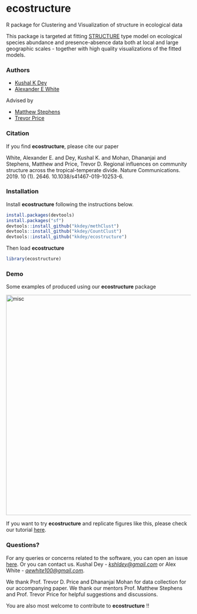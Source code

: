 # ecostructure
R package for Clustering and Visualization of structure in ecological data

This package is targeted at fitting [STRUCTURE](http://www.genetics.org/content/155/2/945)
type model on ecological species abundance and presence-absence data both at local
and large geographic scales - together with high quality visualizations of the fitted
models.

### Authors 

- [Kushal K Dey](https://kkdey.github.io) 
- [Alexander E White](http://www.alexwhitebiology.com/)

Advised by 

- [Matthew Stephens](http://stephenslab.uchicago.edu/)
- [Trevor Price](https://pondside.uchicago.edu/ecol-evol/people/price.html)


### Citation

If you find **ecostructure**, please cite our paper 

White, Alexander E. and Dey, Kushal K. and Mohan, Dhananjai and Stephens, Matthew and Price, Trevor D. Regional influences on community structure across the tropical-temperate divide. Nature Communications. 2019. 10 (1). 2646. 10.1038/s41467-019-10253-6.

### Installation

Install **ecostructure** following the instructions below.

```R
install.packages(devtools)
install.packages("sf")
devtools::install_github("kkdey/methClust")
devtools::install_github("kkdey/CountClust")
devtools::install_github("kkdey/ecostructure")
```
Then load **ecostructure**

```R
library(ecostructure)
```

### Demo

Some examples of produced using our **ecostructure** package

<img src="bin/ecostructure.2.001.jpeg" alt="misc" height="600" width="1000" align = "middle">

If you want to try **ecostructure** and replicate figures like this, please check our tutorial [here](https://kkdey.github.io/ecostructure/).


### Questions?

For any queries or concerns related to the software, you can open an issue [here](https://github.com/kkdey/ecostructure/issues). Or you can contact 
us. Kushal Dey - *kshldey@gmail.com* or Alex White -
*aewhite100@gmail.com*.

We thank Prof. Trevor D. Price and Dhananjai Mohan for data collection for our
accompanying paper. We thank our mentors Prof. Matthew Stephens and 
Prof. Trevor Price for helpful suggestions and discussions. 

You are also most welcome to contribute to **ecostructure** !!









